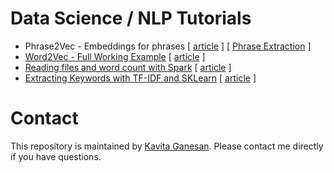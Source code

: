# Data Science / NLP Tutorials
- Phrase2Vec - Embeddings for phrases [ [article](http://kavita-ganesan.com/how-to-generate-phrase-embeddings-using-word2vec-in-3-easy-steps/) ] [ [Phrase Extraction](https://github.com/kavgan/phrase-at-scale) ] 
- [Word2Vec - Full Working Example](word2vec/) [ [article](http://kavita-ganesan.com/gensim-word2vec-tutorial-starter-code/) ]
- [Reading files and word count with Spark](spark_wordcount/) [ [article](http://kavita-ganesan.com/reading-csv-and-json-files-in-spark/) ]
- [Extracting Keywords with TF-IDF and SKLearn](tf-idf) [ [article](http://kavita-ganesan.com/extracting-keywords-from-text-with-tf-idf-and-pythons-scikit-learn/#.W2TlD9hKhhE) ]

# Contact 
This repository is maintained by [Kavita Ganesan](http://www.kavita-ganesan.com/about-me). Please contact me directly if you have questions.

